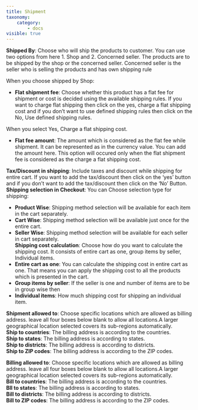 ```yaml
---
title: Shipment
taxonomy:
    category:
        - docs
visible: true
---
```


**Shipped By**: Choose who will ship the products to customer. You can use two options from here 1. Shop and 2. Concerned seller. The products are to be shipped by the shop or the concerned seller. Concerned seller is the seller who is selling the products and has own shipping rule

When you choose shipped by Shop:
* **Flat shipment fee**: Choose whether this product has a flat fee for shipment or cost is decided using the available shipping rules. If you want to charge flat shipping then click on the yes, charge a flat shipping cost and if you don’t want to use defined shipping rules then click on the No, Use defined shipping rules.

When you select Yes, Charge a flat shipping cost.
* **Flat fee amount**: The amount which is considered as the flat fee while shipment. It can be represented as in the currency value. You can add the amount here. This option will occured only when the flat shipment fee is considered as the charge a flat shipping cost.

**Tax/Discount in shipping**: Include taxes and discount while shipping for entire cart. If you want to add the tax/discount then click on the ‘yes’ button and if you don’t want to add the tax/discount then click on the ‘No’ Button.
<br>**Shipping selection in Checkout**: You can Choose selection type for shipping:
* **Product Wise**: Shipping method selection will be available for each item in the cart separately.
* **Cart Wise**: Shipping method selection will be available just once for the entire cart.
* **Seller Wise**: Shipping method selection will be available for each seller in cart separately.
<br>**Shipping cost calculation**: Choose how do you want to calculate the shipping cost. It consists of entire cart as one, group items by seller, Individual items.
* **Entire cart as one**: You can calculate the shipping cost in entire cart as one. That means you can apply the shipping cost to all the products which is presented in the cart.
* **Group items by seller**: If the seller is one and number of items are to be in group wise then 
* **Individual items**: How much shipping cost for shipping an individual item.

**Shipment allowed to**:
Choose specific locations which are allowed as billing address. leave all four boxes below blank to allow all locations.A larger geographical location selected covers its sub-regions automatically.
<br>**Ship to countries**: The billing address is according to the countries.
<br>**Ship to states**: The billing address is according to states.
<br>**Ship to districts**: The billing address is according to districts.
<br>**Ship to ZIP codes**: The billing address is according to the ZIP codes.

**Billing allowed to**:
Choose specific locations which are allowed as billing address. leave all four boxes below blank to allow all locations.A larger geographical location selected covers its sub-regions automatically.
<br>**Bill to countries**: The billing address is according to the countries.
<br>**Bll to states**: The billing address is according to states.
<br>**Bill to districts**: The billing address is according to districts.
<br>**Bill to ZIP codes**: The billing address is according to the ZIP codes.
